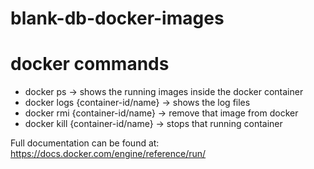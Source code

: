# blank-db-docker-images


# docker commands
- docker ps                         -> shows the running images inside the docker container
- docker logs {container-id/name}   -> shows the log files
- docker rmi {container-id/name}    -> remove that image from docker
- docker kill {container-id/name}   -> stops that running container



Full documentation can be found at:
https://docs.docker.com/engine/reference/run/
